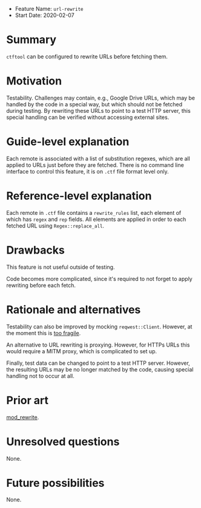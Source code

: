 - Feature Name: `url-rewrite`
- Start Date: 2020-02-07

# Summary
[summary]: #summary

`ctftool` can be configured to rewrite URLs before fetching them.

# Motivation
[motivation]: #motivation

Testability. Challenges may contain, e.g., Google Drive URLs, which may be handled by the code in a special way, but
which should not be fetched during testing. By rewriting these URLs to point to a test HTTP server, this special
handling can be verified without accessing external sites.

# Guide-level explanation
[guide-level-explanation]: #guide-level-explanation

Each remote is associated with a list of substitution regexes, which are all applied to URLs just before they are
fetched. There is no command line interface to control this feature, it is on `.ctf` file format level only.

# Reference-level explanation
[reference-level-explanation]: #reference-level-explanation

Each remote in `.ctf` file contains a `rewrite_rules` list, each element of which has `regex` and `rep` fields. All
elements are applied in order to each fetched URL using `Regex::replace_all`.

# Drawbacks
[drawbacks]: #drawbacks

This feature is not useful outside of testing.

Code becomes more complicated, since it's required to not forget to apply rewriting before each fetch.

# Rationale and alternatives
[rationale-and-alternatives]: #rationale-and-alternatives

Testability can also be improved by mocking `reqwest::Client`. However, at the moment this is [too fragile](
https://github.com/seanmonstar/reqwest/issues/154).

An alternative to URL rewriting is proxying. However, for HTTPs URLs this would require a MITM proxy, which is
complicated to set up.

Finally, test data can be changed to point to a test HTTP server. However, the resulting URLs may be no longer matched
by the code, causing special handling not to occur at all.

# Prior art
[prior-art]: #prior-art

[mod_rewrite](https://httpd.apache.org/docs/current/mod/mod_rewrite.html).

# Unresolved questions
[unresolved-questions]: #unresolved-questions

None.

# Future possibilities
[future-possibilities]: #future-possibilities

None.

